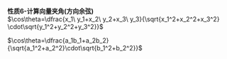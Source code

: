 **性质6-计算向量夹角(方向余弦)**  
$\cos\theta=\dfrac{x_1\ y_1+x_2\ y_2+x_3\ y_3}{\sqrt{x_1^2+x_2^2+x_3^2} \cdot\sqrt{y_1^2+y_2^2+y_3^2}}$  
  
$\cos\theta=\dfrac{a_1b_1+a_2b_2}{\sqrt{a_1^2+a_2^2}\cdot\sqrt{b_1^2+b_2^2}}$  
